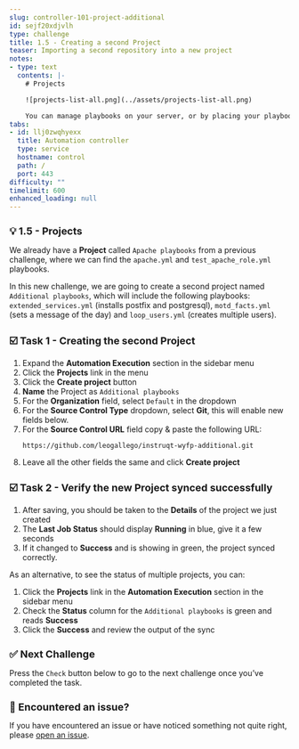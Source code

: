 ```yaml
---
slug: controller-101-project-additional
id: sejf20xdjvlh
type: challenge
title: 1.5 - Creating a second Project
teaser: Importing a second repository into a new project
notes:
- type: text
  contents: |-
    # Projects

    ![projects-list-all.png](../assets/projects-list-all.png)

    You can manage playbooks on your server, or by placing your playbooks into a source code management (SCM) system supported by automation controller, including Git, Subversion, and Red Hat Insights.
tabs:
- id: llj0zwqhyexx
  title: Automation controller
  type: service
  hostname: control
  path: /
  port: 443
difficulty: ""
timelimit: 600
enhanced_loading: null
---
```

💡 1.5 - Projects
===

We already have a **Project** called `Apache playbooks` from a previous challenge, where we can find the `apache.yml` and `test_apache_role.yml`  playbooks.

In this new challenge, we are going to create a second project named `Additional playbooks`, which will include the following playbooks: `extended_services.yml` (installs postfix and postgresql), `motd_facts.yml` (sets a message of the day) and `loop_users.yml` (creates multiple users).



☑️ Task 1 - Creating the second Project
===

1. Expand the **Automation Execution** section in the sidebar menu
2. Click the **Projects** link in the menu
3. Click the **Create project** button
4. **Name** the Project as `Additional playbooks`
5. For the **Organization** field, select `Default` in the dropdown
6. For the **Source Control Type** dropdown, select **Git**, this will enable new fields below.
7. For the **Source Control URL** field copy & paste the following URL:
    ```
    https://github.com/leogallego/instruqt-wyfp-additional.git
    ```
8. Leave all the other fields the same and click **Create project**

☑️ Task 2 - Verify the new Project synced successfully
===

1. After saving, you should be taken to the **Details** of the project we just created
2. The **Last Job Status** should display **Running** in blue, give it a few seconds
3. If it changed to **Success** and is showing in green, the project synced correctly.

As an alternative, to see the status of multiple projects, you can:
1. Click the **Projects** link  in the **Automation Execution** section in the sidebar menu
2. Check the **Status** column for the `Additional playbooks` is green and reads **Success**
3. Click the **Success** and review the output of the sync

✅ Next Challenge
===
Press the `Check` button below to go to the next challenge once you’ve completed the task.

🐛 Encountered an issue?
====

If you have encountered an issue or have noticed something not quite right, please [open an issue](https://github.com/ansible/instruqt/issues/new?labels=intro-to-controller&title=Issue+with+Intro+to+Controller+slug+ID:+controller-101-project-2&assignees=leogallego).

<style type="text/css" rel="stylesheet">
  .lightbox {
    display: none;
    position: fixed;
    justify-content: center;
    align-items: center;
    z-index: 999;
    top: 0;
    left: 0;
    right: 0;
    bottom: 0;
    padding: 1rem;
    background: rgba(0, 0, 0, 0.8);
    margin-left: auto;
    margin-right: auto;
    margin-top: auto;
    margin-bottom: auto;
  }
  .lightbox:target {
    display: flex;
  }
  .lightbox img {
    /* max-height: 100% */
    max-width: 60%;
    max-height: 60%;
  }
  img {
    display: block;
    margin-left: auto;
    margin-right: auto;
  }
  h1 {
    font-size: 18px;
  }
    h2 {
    font-size: 16px;
    font-weight: 600
  }
    h3 {
    font-size: 14px;
    font-weight: 600
  }
  p span {
    font-size: 14px;
  }
  ul li span {
    font-size: 14px
  }
</style>
